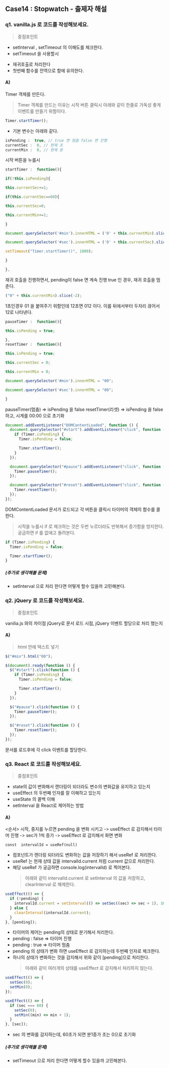 ## Case14 : Stopwatch - 출제자 해설

### q1. vanilla.js 로 코드를 작성해보세요.

> 중점포인트
- setInterval , setTimeout 의 이해도를 체크한다.
- setTimeout 을 사용할시
* 재귀호출로 처리한다
* 첫번째 함수를 전역으로 함에 유의한다.

#### A)

Timer 객체를 만든다.

> Timer 객체를 만드는 이유는 시작 버튼 클릭시 아래와 같이 한줄로 가독성 좋게 이벤트를 만들기 위함이다.

```js
Timer.startTimer();
```

- 기본 변수는 아래와 같다.

```js
isPending :  true, // true 면 멈춤 false 면 진행
currentSec :  0, // 현재 초
currentMin :  0, // 현재 분
```

시작 버튼을 누를시

```js
startTimer :  function(){

if(!this.isPending){

this.currentSec+=1;

if(this.currentSec==60){

this.currentSec=0;

this.currentMin+=1;

}

document.querySelector('#min').innerHTML = ('0' + this.currentMin).slice(-2);

document.querySelector('#sec').innerHTML = ('0' + this.currentSec).slice(-2);

setTimeout("Timer.startTimer()", 1000);

}

},
```

재귀 호출을 진행하면서,
pending이 false 면 계속 진행
true 인 경우, 재귀 호출을 멈춘다.

```js
("0" + this.currentMin).slice(-2);
```

1초인경우 01 을 붙여주기 위함인데
12초면 012 이다.
이를 뒤에서부터 두자리 끊어서 12로 나타낸다.

```js
pauseTimer :  function(){

this.isPending = true;

},
resetTimer :  function(){

this.isPending = true;

this.currentSec = 0;

this.currentMin = 0;

document.querySelector('#min').innerHTML = "00";

document.querySelector('#sec').innerHTML = "00";

}
```

pauseTimer(멈춤) => isPending 을 false
resetTimer(리셋) => isPending 을 false 하고, 시계를 00:00 으로 초기화

```js
document.addEventListener("DOMContentLoaded", function () {
  document.querySelector("#start").addEventListener("click", function () {
    if (Timer.isPending) {
      Timer.isPending = false;

      Timer.startTimer();
    }
  });

  document.querySelector("#pause").addEventListener("click", function () {
    Timer.pauseTimer();
  });

  document.querySelector("#reset").addEventListener("click", function () {
    Timer.resetTimer();
  });
});
```

DOMContentLoaded 문서가 로드되고
각 버튼을 클릭시 타이머의 객체의 함수를 콜한다.

> 시작을 누를시 if 로 체크하는 것은 두번 누르더라도 반복해서 증가함을 방지한다.
> 궁금하면 if 를 없애고 돌려본다.

```js
if (Timer.isPending) {
  Timer.isPending = false;

  Timer.startTimer();
}
```

##### (추가로 생각해볼 문제)

- setInterval 으로 처리 한다면 어떻게 할수 있을까 고민해본다.


### q2. jQuery 로 코드를 작성해보세요.

> 중점포인트

vanilia.js 와의 차이점
jQuery로 문서 로드 시점,
jQuery 이벤트 할당으로 처리 했는지

#### A)

> html 안에 텍스트 넣기

```js
$("#min").html("00");
```

```js
$(document).ready(function () {
  $("#start").click(function () {
    if (Timer.isPending) {
      Timer.isPending = false;

      Timer.startTimer();
    }
  });

  $("#pause").click(function () {
    Timer.pauseTimer();
  });

  $("#reset").click(function () {
    Timer.resetTimer();
  });
});
```

문서를 로드후에 각 click 이벤트를 할당한다.


### q3. React 로 코드를 작성해보세요.

> 중점포인트

- state의 값이 변화해서 랜더링이 되더라도 변수의 변화값을 유지하고 있는지
- useEffect 의 두번째 인자를 잘 이해하고 있는지
- useState 의 콜백 이해
- setInterval 을 React로 제어하는 방법


#### A) 

<순서>
시작, 중지를 누르면
pending 을 변화 시키고 -> useEffect 로 감지해서 타이머 진행 -> sec가 1씩 증가 -> useEffect 로 감지해서 화면 변화

```
const  intervalId = useRef(null)
```

- 컴포넌트가 랜더링 되더라도 변화하는 값을 저장하기 해서 useRef 로 처리한다.
- useRef 는 현재 상태 값을 intervalId.current 처럼 current 값으로 처리한다.
- 해당 useRef 가 궁금하면 console.log(intervalId) 로 찍어본다.
  > 아래와 같이 intervalId.current 로 setInterval 의 값을 저장하고, clearInterval 로 해제한다.

```js
useEffect(() => {
  if (!pending) {
    intervalId.current = setInterval(() => setSec((sec) => sec + 1), 1000);
  } else {
    clearInterval(intervalId.current);
  }
}, [pending]);
```

- 타이머의 제어는 pending의 상태로 분기해서 처리한다.
- pending : false => 타이머 진행
- pending : true => 타이머 멈춤
- pending 의 상태가 변화 하면 useEffect 로 감지하는데 두번째 인자로 체크한다.
- 하나의 상태가 변화하는 것을 감지해서 위와 같이 [pending]으로 ​ 처리한다.
  > 아래와 같이 여러개의 상태를 useEffect 로 감지해서 처리하지 않는다.

```js
useEffect(() => {
  setSec(0);
  setMin(0);
});
```

```js
useEffect(() => {
  if (sec === 60) {
    setSec(0);
    setMin((min) => min + 1);
  }
}, [sec]);
```

- sec 의 변화를 감지하는데, 60초가 되면 분1증가 초는 0으로 초기화
  ​

##### (추가로 생각해볼 문제)

- setTimeout 으로 처리 한다면 어떻게 할수 있을까 고민해본다.

​
